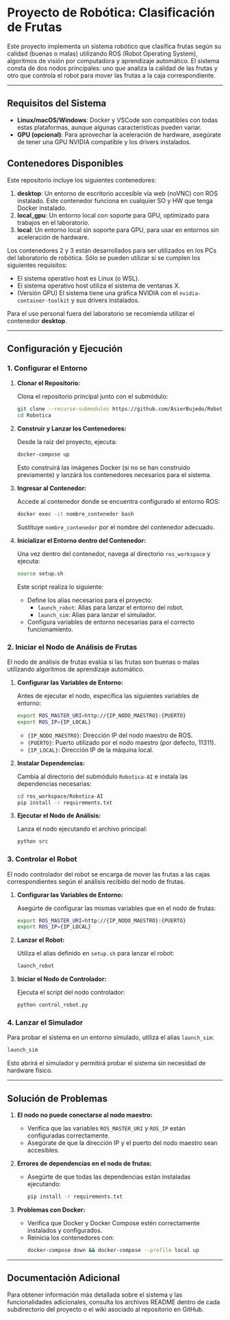# Proyecto de Robótica: Clasificación de Frutas

Este proyecto implementa un sistema robótico que clasifica frutas según su calidad (buenas o malas) utilizando ROS (Robot Operating System), algoritmos de visión por computadora y aprendizaje automático. El sistema consta de dos nodos principales: uno que analiza la calidad de las frutas y otro que controla el robot para mover las frutas a la caja correspondiente.

---

## Requisitos del Sistema

- **Linux/macOS/Windows**: Docker y VSCode son compatibles con todas estas plataformas, aunque algunas características pueden variar.
- **GPU (opcional)**: Para aprovechar la aceleración de hardware, asegúrate de tener una GPU NVIDIA compatible y los drivers instalados.

## Contenedores Disponibles

Este repositorio incluye los siguientes contenedores:

1. **desktop**: Un entorno de escritorio accesible vía web (noVNC) con ROS instalado. Este contenedor funciona en cualquier SO y HW que tenga Docker instalado.
2. **local_gpu**: Un entorno local con soporte para GPU, optimizado para trabajos en el laboratorio.
3. **local**: Un entorno local sin soporte para GPU, para usar en entornos sin aceleración de hardware.

Los contenedores 2 y 3 están desarrollados para ser utilizados en los PCs del laboratorio de robótica. Sólo se pueden utilizar si se cumplen los siguientes requisitos:

- El sistema operativo host es Linux (o WSL).
- El sistema operativo host utiliza el sistema de ventanas X.
- (Versión GPU) El sistema tiene una gráfica NVIDIA con el `nvidia-container-toolkit` y sus drivers instalados.

Para el uso personal fuera del laboratorio se recomienda utilizar el contenedor **desktop**.

---

## Configuración y Ejecución

### 1. Configurar el Entorno

1. **Clonar el Repositorio:**

   Clona el repositorio principal junto con el submódulo:

   ```bash
   git clone --recurse-submodules https://github.com/AsierBujedo/Robotica.git
   cd Robotica
   ```

2. **Construir y Lanzar los Contenedores:**

   Desde la raíz del proyecto, ejecuta:

   ```bash
   docker-compose up
   ```

   Esto construirá las imágenes Docker (si no se han construido previamente) y lanzárá los contenedores necesarios para el sistema.

3. **Ingresar al Contenedor:**

   Accede al contenedor donde se encuentra configurado el entorno ROS:

   ```bash
   docker exec -it nombre_contenedor bash
   ```

   Sustituye `nombre_contenedor` por el nombre del contenedor adecuado.

4. **Inicializar el Entorno dentro del Contenedor:**

   Una vez dentro del contenedor, navega al directorio `ros_workspace` y ejecuta:

   ```bash
   source setup.sh
   ```

   Este script realiza lo siguiente:

   - Define los alias necesarios para el proyecto:
     - `launch_robot`: Alias para lanzar el entorno del robot.
     - `launch_sim`: Alias para lanzar el simulador.
   - Configura variables de entorno necesarias para el correcto funcionamiento.

### 2. Iniciar el Nodo de Análisis de Frutas

El nodo de análisis de frutas evalúa si las frutas son buenas o malas utilizando algoritmos de aprendizaje automático.

1. **Configurar las Variables de Entorno:**

   Antes de ejecutar el nodo, especifica las siguientes variables de entorno:

   ```bash
   export ROS_MASTER_URI=http://{IP_NODO_MAESTRO}:{PUERTO}
   export ROS_IP={IP_LOCAL}
   ```

   - `{IP_NODO_MAESTRO}`: Dirección IP del nodo maestro de ROS.
   - `{PUERTO}`: Puerto utilizado por el nodo maestro (por defecto, 11311).
   - `{IP_LOCAL}`: Dirección IP de la máquina local.

2. **Instalar Dependencias:**

   Cambia al directorio del submódulo `Robotica-AI` e instala las dependencias necesarias:

   ```bash
   cd ros_workspace/Robotica-AI
   pip install -r requirements.txt
   ```

3. **Ejecutar el Nodo de Análisis:**

   Lanza el nodo ejecutando el archivo principal:

   ```bash
   python src
   ```

### 3. Controlar el Robot

El nodo controlador del robot se encarga de mover las frutas a las cajas correspondientes según el análisis recibido del nodo de frutas.

1. **Configurar las Variables de Entorno:**

   Asegúrte de configurar las mismas variables que en el nodo de frutas:

   ```bash
   export ROS_MASTER_URI=http://{IP_NODO_MAESTRO}:{PUERTO}
   export ROS_IP={IP_LOCAL}
   ```

2. **Lanzar el Robot:**

   Utiliza el alias definido en `setup.sh` para lanzar el robot:

   ```bash
   launch_robot
   ```

3. **Iniciar el Nodo de Controlador:**

   Ejecuta el script del nodo controlador:

   ```bash
   python control_robot.py
   ```

### 4. Lanzar el Simulador

Para probar el sistema en un entorno simulado, utiliza el alias `launch_sim`:

```bash
launch_sim
```

Esto abrirá el simulador y permitirá probar el sistema sin necesidad de hardware físico.

---

## Solución de Problemas

1. **El nodo no puede conectarse al nodo maestro:**

   - Verifica que las variables `ROS_MASTER_URI` y `ROS_IP` están configuradas correctamente.
   - Asegúrate de que la dirección IP y el puerto del nodo maestro sean accesibles.

2. **Errores de dependencias en el nodo de frutas:**

   - Asegúrte de que todas las dependencias están instaladas ejecutando:
     ```bash
     pip install -r requirements.txt
     ```

3. **Problemas con Docker:**

   - Verifica que Docker y Docker Compose estén correctamente instalados y configurados.
   - Reinicia los contenedores con:
     ```bash
     docker-compose down && docker-compose --profile local up
     ```

---

## Documentación Adicional

Para obtener información más detallada sobre el sistema y las funcionalidades adicionales, consulta los archivos README dentro de cada subdirectorio del proyecto o el wiki asociado al repositorio en GitHub.
